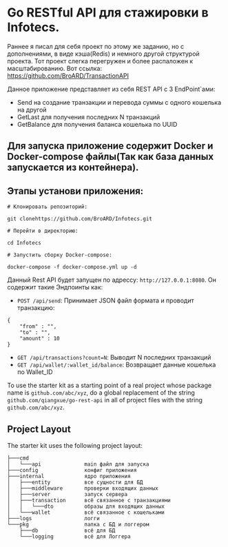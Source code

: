 # Go RESTful API для стажировки в Infotecs. 

Раннее я писал для себя проект по этому же заданию, но с дополнениями, в виде кэша(Redis) и немного другой структурой проекта.
Тот проект слегка перегружен и более распаложен к масштабированию. 
Вот ссылка: https://github.com/BroARD/TransactionAPI

Данное приложение представляет из себя REST API с 3 EndPoint`ами:

* Send на создание транзакции и перевода суммы с одного кошелька на другой
* GetLast для получения последних N транзакций
* GetBalance для получения баланса кошелька по UUID
 
## Для запуска приложение содержит Docker и Docker-compose файлы(Так как база данных запускается из контейнера).

## Этапы установи приложения:

```shell
# Клонировать репозиторий:

git clonehttps://github.com/BroARD/Infotecs.git

# Перейти в директорию:

cd Infotecs

# Запустить сборку Docker-compose:

docker-compose -f docker-compose.yml up -d
```

Данный Rest API будет запущен по адрессу: `http://127.0.0.1:8080`. Он содержит такие Эндпоинты как:

* `POST /api/send`: Принимает JSON файл формата и проводит транзакцию:
```
{
    "from" : "",
    "to" : "",
    "amount" : 10
}
```
* `GET /api/transactions?count=N`: Выводит N последних транзакций
* `GET /api/wallet/:wallet_id/balance`: Возвращает данные кошелька по Wallet_ID


To use the starter kit as a starting point of a real project whose package name is `github.com/abc/xyz`, do a global 
replacement of the string `github.com/qiangxue/go-rest-api` in all of project files with the string `github.com/abc/xyz`.


## Project Layout

The starter kit uses the following project layout:
 
```
├───cmd                  
│   └───api              main файл для запуска
├───config               конфиг приложения
├───internal             ядро приложения
│   ├───entity           все сущности для БД
│   ├───middleware       проверки входящих данных
│   ├───server           запуск сервера
│   ├───transaction      всё связанное с транзакциями
│   │   └───dto          образы для входящих данных
│   └───wallet           всё связанное с кошельками
├───logs                 логги
└───pkg                  папка с БД и логгером
    ├───db               всё для БД
    └───logging          всё для Логгера
```  
